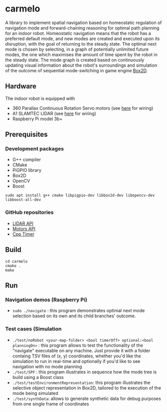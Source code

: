# carmelo
A library to implement spatial navigation based on homeostatic regulation of navigation mode and forward-chaining reasoning for optimal path planning for an indoor robot. Homeostatic navigation means that the robot has a preferred default mode, and new modes are created and executed upon its disruption, with the goal of returning to the steady state. The optimal next mode is chosen by selecting, in a graph of potentially unlimited future modes, the one which maximises the amount of time spent by the robot in the steady state. The mode graph is created based on continuously updating visual information about the robot's surroundings and simulation of the outcome of sequential mode-switching in game engine [Box2D](https://github.com/erincatto/box2d).

## Hardware
The indoor robot is equipped with 
* 360 Parallax Continuous Rotation Servo motors (see [here](https://github.com/berndporr/alphabot/blob/main/alphabot.cpp) for wiring)
* A1 SLAMTEC LIDAR (see [here](https://github.com/berndporr/rplidar_rpi) for wiring)
* Raspberry Pi model 3b+

## Prerequisites
### Development packages

* G++ compiler
* CMake
* PiGPIO library
* Box2D
* OpenCV
* Boost

`sudo apt install g++ cmake libpigpio-dev libbox2d-dev libopencv-dev libboost-all-dev`

### GitHub repositories

* [LIDAR API](https://github.com/berndporr/rplidar_rpi)
* [Motors API](https://github.com/berndporr/alphabot)
* [Cpp Timer](https://github.com/berndporr/cppTimer)

## Build
```
cd carmelo
cmake .
make
```

## Run
### Navigation demos (Raspberry Pi)
* `sudo ./navigate` : this program demonstrates optimal next mode selection based on its own and its child branches' outcome. 
### Test cases (Simulation
* `./test/noRobot <your-map-folder> <bool timerOff> optional:<bool planningOn>` : this program allows to test the functionality of the "navigate" executable on any machine. Just provide it with a folder containg TSV files of (x, y) coordinates, whether you'd like the simulation to run in real-time and optionally if you'd like to see navigation with no mode planning
* `./test/SPF` : this program illustrates in sequence how the mode tree is build using a Boost class
* `./test/testEnvironmentRepresentation`: this program illustrates the selective object representation in Box2D, tailored to the execution of the mode being simulated
* `./test/synthData`: allows to generate synthetic data for debug purposes from one single frame of coordinates

